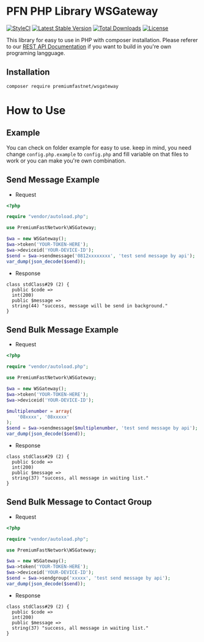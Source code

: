 # PFN PHP Library WSGateway

[![StyleCI](https://github.styleci.io/repos/222653815/shield?branch=master)](https://github.styleci.io/repos/222653815)
[![Latest Stable Version](https://poser.pugx.org/premiumfastnet/wsgateway/v/stable)](https://packagist.org/packages/premiumfastnet/wsgateway)
[![Total Downloads](https://poser.pugx.org/premiumfastnet/wsgateway/downloads)](https://packagist.org/packages/premiumfastnet/wsgateway)
[![License](https://poser.pugx.org/premiumfastnet/wsgateway/license)](https://packagist.org/packages/premiumfastnet/wsgateway)

This library for easy to use in PHP with composer installation. Please referer to our [REST API Documentation](https://docs.premiumfast.net/tutorials/whatsapp-gateway/rest-api) if you want to build in you're own programing langguage.

## Installation
```
composer require premiumfastnet/wsgateway
```

# How to Use

## Example
You can check on folder example for easy to use. keep in mind, you need change `config.php.example` to `config.php` and fill variable on that files to work or you can make you're own combination.

## Send Message Example

- Request
```php
<?php

require "vendor/autoload.php";

use PremiumFastNetwork\WSGateway;

$wa = new WSGateway();
$wa->token('YOUR-TOKEN-HERE');
$wa->deviceid('YOUR-DEVICE-ID');
$send = $wa->sendmessage('0812xxxxxxxx', 'test send message by api');
var_dump(json_decode($send));
```

- Response
```
class stdClass#29 (2) {
  public $code =>
  int(200)
  public $message =>
  string(44) "success, message will be send in background."
}
```

## Send Bulk Message Example

- Request
```php
<?php

require "vendor/autoload.php";

use PremiumFastNetwork\WSGateway;

$wa = new WSGateway();
$wa->token('YOUR-TOKEN-HERE');
$wa->deviceid('YOUR-DEVICE-ID');

$multiplenumber = array(
    '08xxxx', '08xxxxx'
);
$send = $wa->sendmessage($multiplenumber, 'test send message by api');
var_dump(json_decode($send));
```
- Response
```
class stdClass#29 (2) {
  public $code =>
  int(200)
  public $message =>
  string(37) "success, all message in waiting list."
}
```

## Send Bulk Message to Contact Group

- Request
```php
<?php

require "vendor/autoload.php";

use PremiumFastNetwork\WSGateway;

$wa = new WSGateway();
$wa->token('YOUR-TOKEN-HERE');
$wa->deviceid('YOUR-DEVICE-ID');
$send = $wa->sendgroup('xxxxx', 'test send message by api');
var_dump(json_decode($send));
```

- Response
```
class stdClass#29 (2) {
  public $code =>
  int(200)
  public $message =>
  string(37) "success, all message in waiting list."
}
```